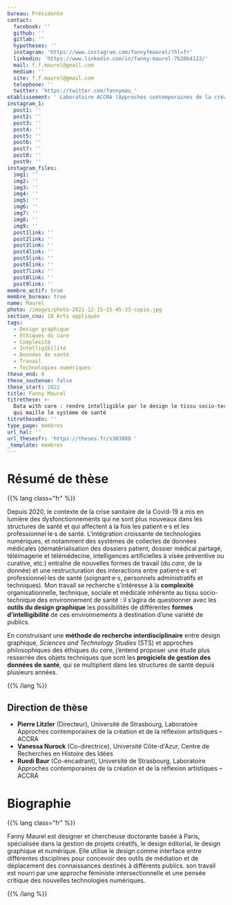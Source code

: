 ```yaml
---
bureau: Présidente
contact:
  facebook: ''
  github: ''
  gitlab: ''
  hypotheses: ''
  instagram: 'https://www.instagram.com/fannyfmaurel/?hl=fr'
  linkedin: 'https://www.linkedin.com/in/fanny-maurel-7b20b4122/'
  mail: f.f.maurel@gmail.com
  medium: ''
  site: f.f.maurel@gmail.com
  telephone: ''
  twitter: 'https://twitter.com/fannymau_'
etablissement: ' Laboratoire ACCRA (Approches contemporaines de la création et de la réflexion artistiques, Université de Strasbourg), Centre de Recherches en Histoire des Idées (CHRI, Université Côte-d''Azur) '
instagram_1:
  post1: ''
  post2: ''
  post3: ''
  post4: ''
  post5: ''
  post6: ''
  post7: ''
  post8: ''
  post9: ''
instagram_files:
  img1: ''
  img2: ''
  img3: ''
  img4: ''
  img5: ''
  img6: ''
  img7: ''
  img8: ''
  img9: ''
  post1link: ''
  post2link: ''
  post3link: ''
  post4link: ''
  post5link: ''
  post6link: ''
  post7link: ''
  post8link: ''
  post9link: ''
membre_actif: true
membre_bureau: true
name: Maurel
photo: /images/photo-2021-12-15-15-45-33-copie.jpg
section_cnu: 18 Arts appliqués
tags:
  - Design graphique
  - Ethiques du care
  - Complexité
  - Intelligibilité
  - Données de santé
  - Travail
  - Technologies numériques
these_end: 0
these_soutenue: false
these_start: 2022
title: Fanny Maurel
titrethese: >-
  Data with care : rendre intelligible par le design le tissu socio-technique
  qui maille le système de santé
titretheseEn: ''
type_page: membres
url_hal: ''
url_thesesfr: 'https://theses.fr/s303808 '
_template: membres
---
```


# Résumé de thèse

{{% lang class="fr" %}}

Depuis 2020, le contexte de la crise sanitaire de la Covid-19 a mis en lumière des dysfonctionnements qui ne sont plus nouveaux dans les structures de santé et qui affectent à la fois les patient·e·s et les professionnel·le·s de santé. L’intégration croissante de technologies numériques, et notamment des systèmes de collectes de données médicales (dématérialisation des dossiers patient, dossier médical partagé, téléimagerie et télémédecine, intelligences artificielles à visée préventive ou curative, etc.) entraîne de nouvelles formes de travail (du _care_, de la donnée) et une restructuration des interactions entre patient·e·s et professionnel·les de santé (soignant·e·s, personnels administratifs et techniques). Mon travail se recherche s’intéresse à la **complexité** organisationnelle, technique, sociale et médicale inhérente au tissu socio-technique des environnement de santé : il s’agira de questionner avec les **outils du design graphique** les possibilités de différentes **formes d’intelligibilité** de ces environnements à destination d’une variété de publics.

En construisant une **méthode de recherche interdisciplinaire** entre design graphique, _Sciences and Technology Studies_ (STS) et approches philosophiques des éthiques du _care_, j’entend proposer une étude plus resserrée des objets techniques que sont les **progiciels de gestion des données de santé**, qui se multiplient dans les structures de santé depuis plusieurs années.

{{% /lang %}}

## Direction de thèse

* **Pierre Litzler** (Directeur), Université de Strasbourg, Laboratoire Approches contemporaines de la création et de la réflexion artistiques – ACCRA
* **Vanessa Nurock** (Co-directrice), Université Côte-d'Azur, Centre de Recherches en Histoire des Idées
* **Ruedi Baur** (Co-encadrant), Université de Strasbourg, Laboratoire Approches contemporaines de la création et de la réflexion artistiques – ACCRA

# Biographie

{{% lang class="fr" %}}

Fanny Maurel est designer et chercheuse doctorante basée à Paris, spécialisée dans la gestion de projets créatifs, le design éditorial, le design graphique et numérique. Elle utilise le design comme interface entre différentes disciplines pour concevoir des outils de médiation et de déplacement des connaissances destinés à différents publics. son travail est nourri par une approche féministe intersectionnelle et une pensée critique des nouvelles technologies numériques.

{{% /lang %}}

